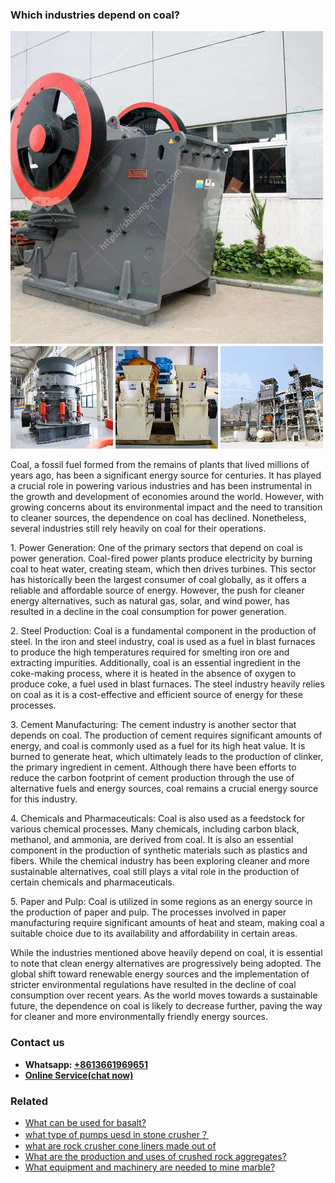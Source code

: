 <h3>Which industries depend on coal?</h3><img src='1701742783.jpg' alt=''><p>Coal, a fossil fuel formed from the remains of plants that lived millions of years ago, has been a significant energy source for centuries. It has played a crucial role in powering various industries and has been instrumental in the growth and development of economies around the world. However, with growing concerns about its environmental impact and the need to transition to cleaner sources, the dependence on coal has declined. Nonetheless, several industries still rely heavily on coal for their operations.</p><p>1. Power Generation: One of the primary sectors that depend on coal is power generation. Coal-fired power plants produce electricity by burning coal to heat water, creating steam, which then drives turbines. This sector has historically been the largest consumer of coal globally, as it offers a reliable and affordable source of energy. However, the push for cleaner energy alternatives, such as natural gas, solar, and wind power, has resulted in a decline in the coal consumption for power generation.</p><p>2. Steel Production: Coal is a fundamental component in the production of steel. In the iron and steel industry, coal is used as a fuel in blast furnaces to produce the high temperatures required for smelting iron ore and extracting impurities. Additionally, coal is an essential ingredient in the coke-making process, where it is heated in the absence of oxygen to produce coke, a fuel used in blast furnaces. The steel industry heavily relies on coal as it is a cost-effective and efficient source of energy for these processes.</p><p>3. Cement Manufacturing: The cement industry is another sector that depends on coal. The production of cement requires significant amounts of energy, and coal is commonly used as a fuel for its high heat value. It is burned to generate heat, which ultimately leads to the production of clinker, the primary ingredient in cement. Although there have been efforts to reduce the carbon footprint of cement production through the use of alternative fuels and energy sources, coal remains a crucial energy source for this industry.</p><p>4. Chemicals and Pharmaceuticals: Coal is also used as a feedstock for various chemical processes. Many chemicals, including carbon black, methanol, and ammonia, are derived from coal. It is also an essential component in the production of synthetic materials such as plastics and fibers. While the chemical industry has been exploring cleaner and more sustainable alternatives, coal still plays a vital role in the production of certain chemicals and pharmaceuticals.</p><p>5. Paper and Pulp: Coal is utilized in some regions as an energy source in the production of paper and pulp. The processes involved in paper manufacturing require significant amounts of heat and steam, making coal a suitable choice due to its availability and affordability in certain areas.</p><p>While the industries mentioned above heavily depend on coal, it is essential to note that clean energy alternatives are progressively being adopted. The global shift toward renewable energy sources and the implementation of stricter environmental regulations have resulted in the decline of coal consumption over recent years. As the world moves towards a sustainable future, the dependence on coal is likely to decrease further, paving the way for cleaner and more environmentally friendly energy sources.</p><h3>Contact us</h3><ul><li><strong>Whatsapp:&nbsp;<a href="https://wa.me/8613661969651">+8613661969651</a></strong></li><li><a href="https://swt.shibang-china.com/?git&amp;zhl&amp;Which industries depend on coal"><strong>Online Service(chat now)</strong></a></li></ul><h3>Related</h3><ul><li><a href='What can be used for basalt.md'>What can be used for basalt?</a></li><li><a href='what type of pumps uesd in stone crusher？.md'>what type of pumps uesd in stone crusher？</a></li><li><a href='what are rock crusher cone liners made out of.md'>what are rock crusher cone liners made out of</a></li><li><a href='What are the production and uses of crushed rock aggregates.md'>What are the production and uses of crushed rock aggregates?</a></li><li><a href='What equipment and machinery are needed to mine marble.md'>What equipment and machinery are needed to mine marble?</a></li></ul>